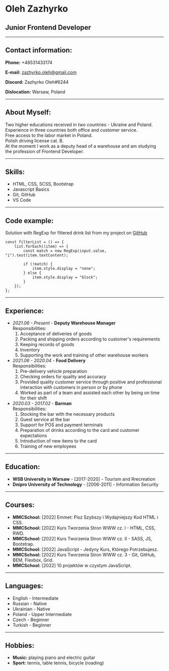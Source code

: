# Oleh Zazhyrko

## Junior Frontend Developer

---

## Contact information:

**Phone:** +48531433174

**E-mail:** zazhyrko.oleh@gmail.com

**Discord:** Zazhyrko Oleh#6244

**Dislocation:** Warsaw, Poland

---

## About Myself:

Two higher educations received in two countries - Ukraine and Poland.  
Experience in three countries both office and customer service.  
Free access to the labor market in Poland.  
Polish driving license cat. B.  
At the moment I work as a deputy head of a warehouse and am studying the profession of Frontend Developer.

---
## Skills:

- HTML, CSS, SCSS, Bootstrap
- Javascript Basics
- Git, GitHub
- VS Code

---

## Code example:

Solution with RegExp for filtered drink list from my project on [GitHub](https://github.com/Oleh-Zazhyrko/DrinkSearch)

```
const filterList = () => {
	list.forEach((item) => {
		const match = new RegExp(input.value, "i").test(item.textContent);

		if (!match) {
			item.style.display = "none";
		} else {
			item.style.display = "block";
		}
	});
};
```

---

## Experience:
* *2021.06 - Present* - __Deputy Warehouse Manager__   
Responsibilities:    
     1. Acceptance of deliveries of goods   
     2. Packing and shipping orders according to customer's requirements    
	 3. Keeping records of goods   
	 4. Inventory   
	 5. Supporting the work and training of other warehouse workers   
* *2021.06 - 2020.04* - __Food Delivery__   
Responsibilities:    
     1. Pre-delivery vehicle preparation  
     2. Checking orders for quality and accuracy   
	 3. Provided quality customer service through positive and professional interaction with customers in person or by phone   
	 4. Worked as part of a team and assisted each other by being on time for their shift   
* *2020.03 - 2017.02* - __Barman__   
Responsibilities:   
    1. Stocking the bar with the necessary products   
	2. Guest service at the bar   
	3. Support for POS and payment terminals   
	4. Preparation of drinks according to the card and customer expectations   
	5. Introduction of new items to the card   
	6. Training of new employees   

---


## Education:

- **WSB University in Warsaw** - [2017-2020] - Tourism and Rrecreation
- **Dnipro University of Technology** - [2006-2011] - Information Security

---

## Courses:

- **MMCSchool:** [2022] Emmet: Pisz Szybszy i Wydajniejszy Kod HTML i CSS.
- **MMCSchool:** [2022] Kurs Tworzenia Stron WWW cz. I - HTML, CSS, RWD.
- **MMCSchool:** [2022] Kurs Tworzenia Stron WWW cz. II - SASS, JS, Bootstrap.
- **MMCSchool:** [2022] JavaScript - Jedyny Kurs, Którego Potrzebujesz.
- **MMCSchool:** [2022] Kurs Tworzenia Stron WWW cz. 3 - Git, GitHub, BEM, Flexbox, Grid.
- **MMCSchool:** [2022] 10 projektów w czystym JavaScript.

---

## Languages:

- English - Intermediate
- Russian - Native
- Ukrainian - Native
- Poland - Upper Intermediate
- Czech - Beginner
- Turkish - Beginner

---

## Hobbies:

- **Music:** playing piano and electric guitar
- **Sport:** tennis, table tennis, bicycle (roading)

